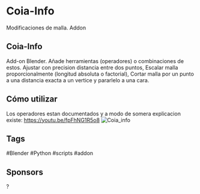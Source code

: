 # Coia-Info
Modificaciones de malla. Addon
## Coia-Info
Add-on Blender.
Añade herramientas (operadores) o combinaciones de estos.
Ajustar con precision distancia entre dos puntos, Escalar malla proporcionalmente (longitud absoluta o factorial), Cortar malla por un punto a una distancia exacta a un vertice y pararlelo a una cara.

## Cómo utilizar
Los operadores estan documentados y a modo de somera explicacion existe: 
https://youtu.be/fpFhNG1R5o8
![Coia_info](https://github.com/coiapy/Coia-Info/assets/161734611/626b112c-b9f8-4e01-84f6-a931472e50e2)

## Tags
#Blender #Python #scripts #addon 

## Sponsors
?
